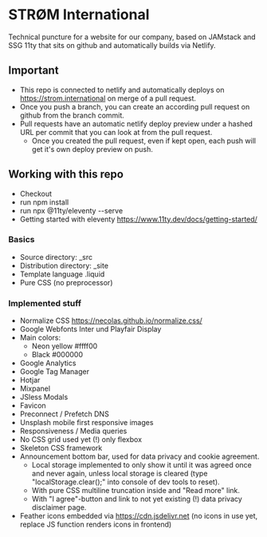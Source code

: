 # STRØM International
Technical puncture for a website for our company, based on JAMstack and SSG 11ty that sits on github and automatically builds via Netlify.

## Important
- This repo is connected to netlify and automatically deploys on https://strom.international on merge of a pull request.
- Once you push a branch, you can create an according pull request on github from the branch commit.
- Pull requests have an automatic netlify deploy preview under a hashed URL per commit that you can look at from the pull request.
  - Once you created the pull request, even if kept open, each push will get it's own deploy preview on push.

## Working with this repo
* Checkout
* run npm install
* run npx @11ty/eleventy --serve
* Getting started with eleventy https://www.11ty.dev/docs/getting-started/

### Basics
- Source directory: _src
- Distribution directory: _site
- Template language .liquid
- Pure CSS (no preprocessor)

### Implemented stuff
- Normalize CSS https://necolas.github.io/normalize.css/
- Google Webfonts Inter und Playfair Display
- Main colors:
  - Neon yellow #ffff00
  - Black #000000
- Google Analytics
- Google Tag Manager
- Hotjar
- Mixpanel
- JSless Modals
- Favicon
- Preconnect / Prefetch DNS
- Unsplash mobile first responsive images
- Responsiveness / Media queries
- No CSS grid used yet (!) only flexbox
- Skeleton CSS framework
- Announcement bottom bar, used for data privacy and cookie agreement. 
  - Local storage implemented to only show it until it was agreed once and never again, unless local storage is cleared (type "localStorage.clear();" into console of dev tools to reset).
  - With pure CSS multiline truncation inside and "Read more" link.
  - With "I agree"-button and link to not yet existing (!) data privacy disclaimer page.
- Feather icons embedded via https://cdn.jsdelivr.net (no icons in use yet, replace JS function renders icons in frontend)
